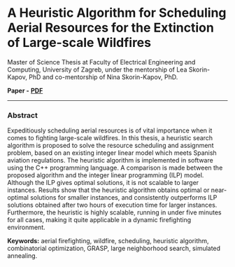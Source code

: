 # A Heuristic Algorithm for Scheduling Aerial Resources for the Extinction of Large-scale Wildfires

Master of Science Thesis at Faculty of Electrical Engineering and Computing, University of Zagreb, 
under the mentorship of Lea Skorin-Kapov, PhD and co-mentorship of Nina Skorin-Kapov, PhD.

**Paper -** [**PDF**](Paper/MasterThesis.pdf)

---

### Abstract

Expeditiously scheduling aerial resources is of vital importance when it comes to fighting large-scale wildfires.
In this thesis, a heuristic search algorithm is proposed to solve the resource scheduling and assignment problem, based on an existing integer linear model which meets Spanish aviation regulations.
The heuristic algorithm is implemented in software using the C++ programming language.
A comparison is made between the proposed algorithm and the integer linear programming (ILP) model.
Although the ILP gives optimal solutions, it is not scalable to larger instances.
Results show that the heuristic algorithm obtains optimal or near-optimal solutions for smaller instances, and consistently outperforms ILP solutions obtained after two hours of execution time for larger instances.
Furthermore, the heuristic is highly scalable, running in under five minutes for all cases, making it quite applicable in a dynamic firefighting environment.

**Keywords:** aerial firefighting, wildfire, scheduling, heuristic algorithm, combinatorial optimization, GRASP, large neighborhood search, simulated annealing.
